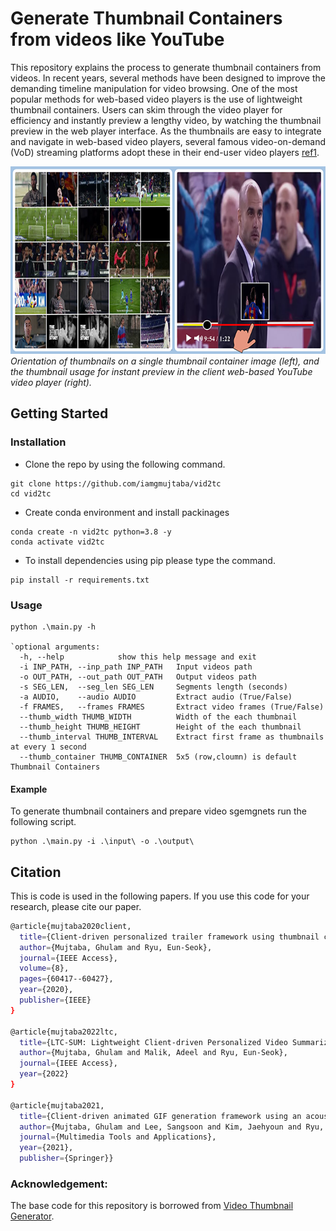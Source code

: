 # Generate Thumbnail Containers from videos like YouTube

This repository explains the process to generate thumbnail containers from videos. In recent years, several methods have been designed to improve the demanding timeline manipulation for video browsing. One of the most popular methods for web-based video players is the use of lightweight thumbnail containers. Users can skim through the video player for efficiency and instantly preview a lengthy video, by watching the thumbnail preview in the web player interface. As the thumbnails are easy to integrate and navigate in web-based video players, several famous video-on-demand (VoD) streaming platforms adopt these in their end-user video players [ref1](https://arxiv.org/abs/2201.09049).


<p>
  <center>
<img src="https://github.com/iamgmujtaba/vid2tc/blob/master/figures/thumb_sample.png" width="550" height="300">
    </center>
<em>
  Orientation of thumbnails on a single thumbnail container image (left), and the thumbnail usage for instant preview in the client web-based YouTube video player (right).
  </em>
</p>


## Getting Started
### Installation
- Clone the repo by using the following command.
```shell
git clone https://github.com/iamgmujtaba/vid2tc
cd vid2tc
```

- Create conda environment and install packinages
```
conda create -n vid2tc python=3.8 -y
conda activate vid2tc
```
- To install dependencies using pip please type the command.
```shell
pip install -r requirements.txt
```

### Usage

```shell
python .\main.py -h

`optional arguments:
  -h, --help            show this help message and exit
  -i INP_PATH, --inp_path INP_PATH   Input videos path
  -o OUT_PATH, --out_path OUT_PATH   Output videos path
  -s SEG_LEN,  --seg_len SEG_LEN     Segments length (seconds)
  -a AUDIO,    --audio AUDIO         Extract audio (True/False)
  -f FRAMES,   --frames FRAMES       Extract video frames (True/False)
  --thumb_width THUMB_WIDTH          Width of the each thumbnail
  --thumb_height THUMB_HEIGHT        Height of the each thumbnail
  --thumb_interval THUMB_INTERVAL    Extract first frame as thumbnails at every 1 second
  --thumb_container THUMB_CONTAINER  5x5 (row,cloumn) is default Thumbnail Containers
```
#### Example
To generate thumbnail containers and prepare video sgemgnets run the following script.
```shell
python .\main.py -i .\input\ -o .\output\
```

## Citation
This is code is used in the following papers. If you use this code for your research, please cite our paper.
```bash
@article{mujtaba2020client,
  title={Client-driven personalized trailer framework using thumbnail containers},
  author={Mujtaba, Ghulam and Ryu, Eun-Seok},
  journal={IEEE Access},
  volume={8},
  pages={60417--60427},
  year={2020},
  publisher={IEEE}
}

@article{mujtaba2022ltc,
  title={LTC-SUM: Lightweight Client-driven Personalized Video Summarization Framework Using 2D CNN},
  author={Mujtaba, Ghulam and Malik, Adeel and Ryu, Eun-Seok},
  journal={IEEE Access},
  year={2022}
}

@article{mujtaba2021,
  title={Client-driven animated GIF generation framework using an acoustic feature},
  author={Mujtaba, Ghulam and Lee, Sangsoon and Kim, Jaehyoun and Ryu, Eun-Seok},
  journal={Multimedia Tools and Applications},
  year={2021},
  publisher={Springer}}
```


### Acknowledgement:
The base code for this repository is borrowed from [Video Thumbnail Generator](https://github.com/flavioribeiro/video-thumbnail-generator).
